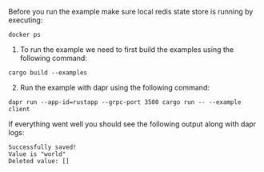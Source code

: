 Before you run the example make sure local redis state store is running by executing:
```
docker ps
```

1. To run the example we need to first build the examples using the following command:

```
cargo build --examples
```

2. Run the example with dapr using the following command:

```
dapr run --app-id=rustapp --grpc-port 3500 cargo run -- --example client
```

If everything went well you should see the following output along with dapr logs:
```
Successfully saved!
Value is "world"
Deleted value: []
```

